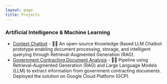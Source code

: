 ```yaml
---
layout: page
title: Projects
---
```


### Artificial Intelligence & Machine Learning

- [Context Chatbot](context-chatbot) - 🤖📄 An open-source Knowledge-Based LLM Chatbot prototype enabling document processing, storage, and intelligent querying through Retrieval-Augmented Generation (RAG).
- [Government Contracting Document Analysis](government-contracting) - 📄🚀 Pipeline using Retrieval-Augmented Generation (RAG) and Large Language Models (LLM) to extract information from government contracting documents. Deployed the solution on Google Cloud Platform (GCP).